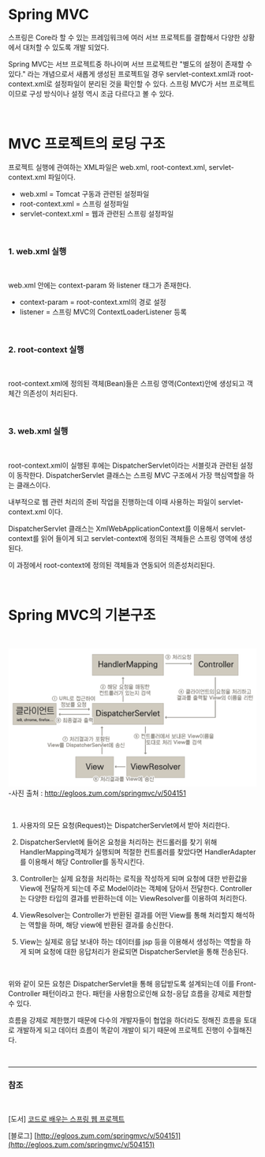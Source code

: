 # Spring MVC

스프링은 Core라 할 수 있는 프레임워크에 여러 서브 프로젝트를 결합해서 다양한 상황에서 대처할 수 있도록 개발 되었다.

Spring MVC는 서브 프로젝트중 하나이며 서브 프로젝트란 "별도의 설정이 존재할 수 있다." 라는 개념으로서 새롭게 생성된 프로젝트일 경우 servlet-context.xml과 root-context.xml로 설정파일이 분리된 것을 확인할 수 있다. 스프링 MVC가 서브 프로젝트이므로 구성 방식이나 설정 역시 조금 다르다고 볼 수 있다.

<br>

# MVC 프로젝트의 로딩 구조

프로젝트 실행에 관여하는 XML파일은 web.xml, root-context.xml, servlet-context.xml 파일이다.

* web.xml = Tomcat 구동과 관련된 설정파일
* root-context.xml = 스프링 설정파일
* servlet-context.xml = 웹과 관련된 스프링 설정파일

<br>

### 1. web.xml 실행

<br>


web.xml 안에는 context-param 와 listener 태그가 존재한다.

* context-param = root-context.xml의 경로 설정
* listener = 스프링 MVC의 ContextLoaderListener 등록

<br>


### 2. root-context 실행

<br>


root-context.xml에 정의된 객체(Bean)들은 스프링 영역(Context)안에 생성되고 객체간 의존성이 처리된다.

<br>


### 3. web.xml 실행

<br>


root-context.xml이 실행된 후에는 DispatcherServlet이라는 서블릿과 관련된 설정이 동작한다. DispatcherServlet 클래스는 스프링 MVC 구조에서 가장 핵심역할을 하는 클래스이다.

내부적으로 웹 관련 처리의 준비 작업을 진행하는데 이때 사용하는 파일이 servlet-context.xml 이다.

DispatcherServlet 클래스는 XmlWebApplicationContext를 이용해서 servlet-context를 읽어 들이게 되고 servlet-context에 정의된 객체들은 스프링 영역에 생성된다.

이 과정에서 root-context에 정의된 객체들과 연동되어 의존성처리된다.

<br>


# Spring MVC의 기본구조 

<br>

![ex_screenshot](./img/mvc.jpg)   
-사진 출처 : http://egloos.zum.com/springmvc/v/504151

<br>

1. 사용자의 모든 요청(Request)는 DispatcherServlet에서 받아 처리한다.

2. DispatcherServlet에 들어온 요청을 처리하는 컨드롤러를 찾기 위해 HandlerMapping객체가 실행되며 적절한 컨트롤러를 찾았다면 HandlerAdapter를 이용해서 해당 Controller를 동작시킨다.

3. Controller는 실제 요청을 처리하는 로직을 작성하게 되며 요청에 대한 반환값을 View에 전달하게 되는데 주로 Model이라는 객체에 담아서 전달한다.
Controller는 다양한 타입의 결과를 반환하는데 이는 ViewResolver를 이용하여 처리한다.

4. ViewResolver는 Controller가 반환된 결과를 어떤 View를 통해 처리할지 해석하는 역할을 하며, 해당 view에 반환된 결과를 송신한다.

5. View는 실제로 응답 보내야 하는 데이터를 jsp 등을 이용해서 생성하는 역할을 하게 되며 요청에 대한 응답처리가 완료되면 DispatcherServlet을 통해 전송된다.

<br>

위와 같이 모든 요청은 DispatcherServlet을 통해 응답받도록 설계되는데 이를 Front-Controller 패턴이라고 한다. 패턴을 사용함으로인해 요청-응답 흐름을 강제로 제한할 수 있다.

흐름을 강제로 제한했기 때문에 다수의 개발자들이 협업을 하더라도 정해진 흐름을 토대로 개발하게 되고 데이터 흐름이 똑같이 개발이 되기 때문에 프로젝트 진행이 수월해진다.

<br>

--- 
### 참조

<br>

[도서] [코드로 배우는 스프링 웹 프로젝트](https://search.shopping.naver.com/book/catalog/32441631109?cat_id=50010881&frm=PBOKPRO&query=%EC%BD%94%EB%93%9C%EB%A1%9C+%EB%B0%B0%EC%9A%B0%EB%8A%94+%EC%8A%A4%ED%94%84%EB%A7%81+%EC%9B%B9+%ED%94%84%EB%A1%9C%EC%A0%9D%ED%8A%B8&NaPm=ct%3Dlgnn6to8%7Cci%3Df9134f50819e8c3c97cb52dc425aaaf51caf1073%7Ctr%3Dboknx%7Csn%3D95694%7Chk%3Dd54e09e541f31b10aad480fb36258c559ce2e5b0)

[블로그] [http://egloos.zum.com/springmvc/v/504151](http://egloos.zum.com/springmvc/v/504151)

